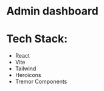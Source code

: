 # Admin dashboard  
# Tech Stack:  
- React  
- Vite  
- Tailwind  
- Heroicons  
- Tremor Components  
